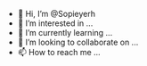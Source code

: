 - 👋 Hi, I’m @Sopieyerh
- 👀 I’m interested in ...
- 🌱 I’m currently learning ...
- 💞️ I’m looking to collaborate on ...
- 📫 How to reach me ...

<!---
Sopieyerh/Sopieyerh is a ✨ special ✨ repository because its `README.md` (this file) appears on your GitHub profile.
You can click the Preview link to take a look at your changes.
--->
